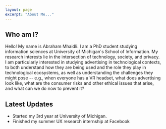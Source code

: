 ```yaml
---
layout: page
excerpt: "About Me..."
---
```



## Who am I?

Hello! My name is Abraham Mhaidli. I am a PhD student studying information sciences at University of Michigan's School of Information. My research interests lie in the intersection of
technology, society, and privacy. I am particularly interested in studying advertising in
technological contexts, to both understand how they are being used and the role they play
in technological ecosystems, as well as understanding the challenges they might pose -- e.g., when everyone has a VR headset, what does advertising look like, what are the consumer risks and other ethical issues that arise, and what can we do now to prevent it?

## Latest Updates

- Started my 3rd year at University of Michigan.
- Finished my summer UX research internship at Facebook
